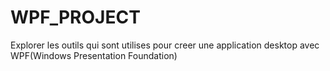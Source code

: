 # WPF_PROJECT
Explorer les outils qui sont utilises pour creer une application desktop avec WPF(Windows Presentation Foundation)
